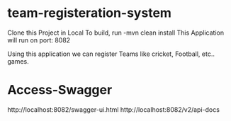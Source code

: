 # team-registeration-system

Clone this Project in Local
To build, run -mvn clean install
This Application will run on port: 8082

Using this application we can register Teams like cricket, Football, etc.. games.

# Access-Swagger
http://localhost:8082/swagger-ui.html
http://localhost:8082/v2/api-docs